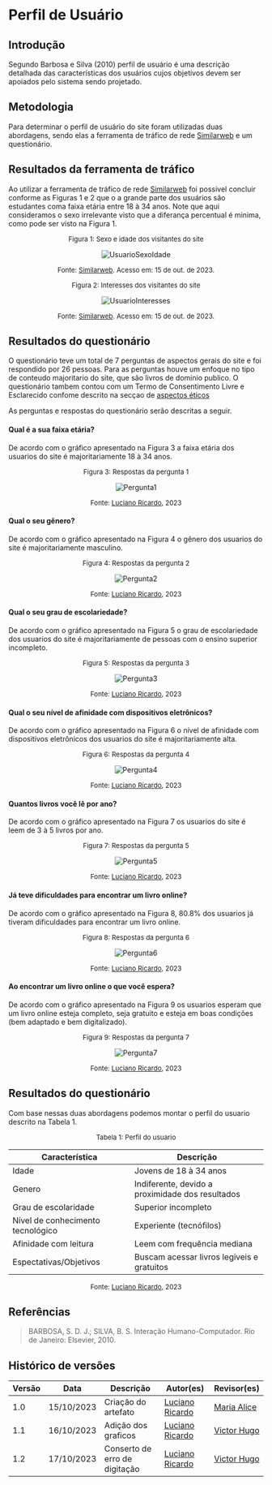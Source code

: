 # Perfil de Usuário

## Introdução

Segundo Barbosa e Silva (2010) perfil de usuário é uma descrição detalhada das características dos usuários cujos objetivos devem ser apoiados pelo sistema sendo projetado.

## Metodologia

Para determinar o perfil de usuário do site foram utilizadas duas abordagens, sendo elas a ferramenta de tráfico de rede [Similarweb](https://www.similarweb.com/website/dominiopublico.gov.br/#demographics) e um questionário.

## Resultados da ferramenta de tráfico

Ao utilizar a ferramenta de tráfico de rede [Similarweb](https://www.similarweb.com/website/dominiopublico.gov.br/#demographics) foi possivel concluir conforme as Figuras 1 e 2 que o a grande parte dos usuários são estudantes coma faixa etária entre 18 à 34 anos. Note que aqui consideramos o sexo irrelevante visto que a diferança percentual é minima, como pode ser visto na Figura 1.

<center>

<font size="2"><p style="text-align: center">Figura 1: Sexo e idade dos visitantes do site </p></font>

![UsuarioSexoIdade](../assets/perfil_de_usuario/UsuarioSexoIdade.png)

<font size="2"><p style="text-align: center">Fonte: [Similarweb](https://www.similarweb.com/website/dominiopublico.gov.br/#demographics). Acesso em: 15 de out. de 2023.</p></font>

</center>

<center>

<font size="2"><p style="text-align: center">Figura 2: Interesses dos visitantes do site </p></font>

![UsuarioInteresses](../assets/perfil_de_usuario/UsuarioInteresses.png)

<font size="2"><p style="text-align: center">Fonte: [Similarweb](https://www.similarweb.com/website/dominiopublico.gov.br/#demographics). Acesso em: 15 de out. de 2023.</p></font>

</center>

## Resultados do questionário

O questionário teve um total de 7 perguntas de aspectos gerais do site e foi respondido por 26 pessoas. Para as perguntas houve um enfoque no tipo de conteudo majoritario do site, que são livros de dominio publico. O questionário tambem contou com um Termo de Consentimento Livre e Esclarecido confome descrito na secçao de [aspectos éticos](aspectos_eticos.md)

As perguntas e respostas do questionário serão descritas a seguir.

#### Qual é a sua faixa etária?

De acordo com o gráfico apresentado na Figura 3 a faixa etária dos usuarios do site é majoritariamente 18 à 34 anos.

<center>

<font size="2"><p style="text-align: center">Figura 3: Respostas da pergunta 1 </p></font>

![Pergunta1](../assets/perfil_de_usuario/pergunta1.png)

<font size="2"><p style="text-align: center">Fonte: [Luciano Ricardo](https://github.com/l-ricardo), 2023</p></font>

</center>

#### Qual o seu gênero?

De acordo com o gráfico apresentado na Figura 4 o gênero dos usuarios do site é majoritariamente masculino.

<center>

<font size="2"><p style="text-align: center">Figura 4: Respostas da pergunta 2 </p></font>

![Pergunta2](../assets/perfil_de_usuario/pergunta2.png)

<font size="2"><p style="text-align: center">Fonte: [Luciano Ricardo](https://github.com/l-ricardo), 2023</p></font>

</center>

#### Qual o seu grau de escolariedade?

De acordo com o gráfico apresentado na Figura 5 o grau de escolariedade dos usuarios do site é majoritariamente de pessoas com o ensino superior incompleto.

<center>

<font size="2"><p style="text-align: center">Figura 5: Respostas da pergunta 3 </p></font>

![Pergunta3](../assets/perfil_de_usuario/pergunta3.png)

<font size="2"><p style="text-align: center">Fonte: [Luciano Ricardo](https://github.com/l-ricardo), 2023</p></font>

</center>

#### Qual o seu nível de afinidade com dispositivos eletrônicos?

De acordo com o gráfico apresentado na Figura 6 o nível de afinidade com dispositivos eletrônicos dos usuarios do site é majoritariamente alta.

<center>

<font size="2"><p style="text-align: center">Figura 6: Respostas da pergunta 4 </p></font>

![Pergunta4](../assets/perfil_de_usuario/pergunta4.png)

<font size="2"><p style="text-align: center">Fonte: [Luciano Ricardo](https://github.com/l-ricardo), 2023</p></font>

</center>

#### Quantos livros você lê por ano?

De acordo com o gráfico apresentado na Figura 7 os usuarios do site é leem de 3 à 5 livros por ano.

<center>

<font size="2"><p style="text-align: center">Figura 7: Respostas da pergunta 5 </p></font>

![Pergunta5](../assets/perfil_de_usuario/pergunta5.png)

<font size="2"><p style="text-align: center">Fonte: [Luciano Ricardo](https://github.com/l-ricardo), 2023</p></font>

</center>

#### Já teve dificuldades para encontrar um livro online?

De acordo com o gráfico apresentado na Figura 8, 80.8% dos usuarios já tiveram dificuldades para encontrar um livro online.

<center>

<font size="2"><p style="text-align: center">Figura 8: Respostas da pergunta 6 </p></font>

![Pergunta6](../assets/perfil_de_usuario/pergunta6.png)

<font size="2"><p style="text-align: center">Fonte: [Luciano Ricardo](https://github.com/l-ricardo), 2023</p></font>

</center>

#### Ao encontrar um livro online o que você espera?

De acordo com o gráfico apresentado na Figura 9 os usuarios esperam que um livro online esteja completo, seja gratuito e esteja em boas condições (bem adaptado e bem digitalizado).

<center>

<font size="2"><p style="text-align: center">Figura 9: Respostas da pergunta 7 </p></font>

![Pergunta7](../assets/perfil_de_usuario/pergunta7.png)

<font size="2"><p style="text-align: center">Fonte: [Luciano Ricardo](https://github.com/l-ricardo), 2023</p></font>

</center>

## Resultados do questionário

Com base nessas duas abordagens podemos montar o perfil do usuario descrito na Tabela 1.

<center>

<font size="2"><p style="text-align: center">Tabela 1: Perfil do usuario </p></font>

| Característica                    | Descrição                                        |
| --------------------------------- | ------------------------------------------------ |
| Idade                             | Jovens de 18 à 34 anos                           |
| Genero                            | Indiferente, devido a proximidade dos resultados |
| Grau de escolaridade              | Superior incompleto                              |
| Nível de conhecimento tecnológico | Experiente (tecnófilos)                          |
| Afinidade com leitura             | Leem com frequência mediana                      |
| Espectativas/Objetivos            | Buscam acessar livros legiveis e gratuitos       |

<font size="2"><p style="text-align: center">Fonte: [Luciano Ricardo](https://github.com/l-ricardo), 2023</p></font>

</center>

## Referências

> BARBOSA, S. D. J.; SILVA, B. S. Interação Humano-Computador. Rio de Janeiro: Elsevier, 2010.

## Histórico de versões

| Versão | Data       | Descrição                     | Autor(es)                                       | Revisor(es)                                    |
| ------ | ---------- | ----------------------------- | ----------------------------------------------- | ---------------------------------------------- |
| 1.0    | 15/10/2023 | Criação do artefato           | [Luciano Ricardo](https://github.com/l-ricardo) | [Maria Alice](https://github.com/Maliz30)      |
| 1.1    | 16/10/2023 | Adição dos graficos           | [Luciano Ricardo](https://github.com/l-ricardo) | [Victor Hugo](https://github.com/ViictorHugoo) |
| 1.2    | 17/10/2023 | Conserto de erro de digitação | [Luciano Ricardo](https://github.com/l-ricardo) | [Victor Hugo](https://github.com/ViictorHugoo) |

